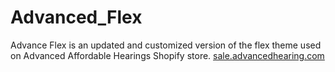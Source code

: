# Advanced_Flex
Advance Flex is an updated and customized version of the flex theme used on Advanced Affordable Hearings Shopify store.
 [sale.advancedhearing.com](https://sale.advancedhearing.com/)

